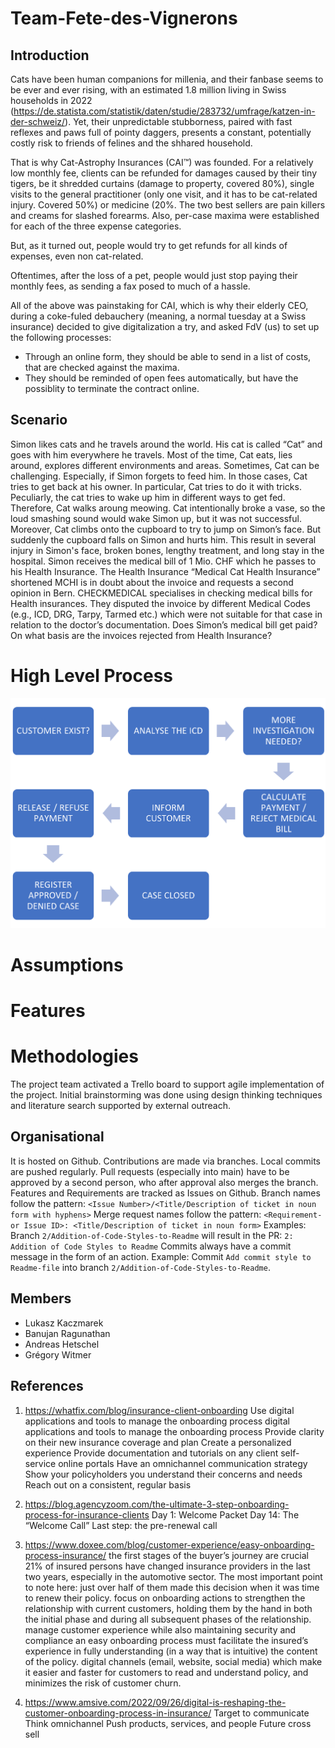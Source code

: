 # Team-Fete-des-Vignerons

## Introduction

Cats have been human companions for millenia, and their fanbase seems to be ever and ever rising, with an estimated 1.8 million living in Swiss households in 2022 (https://de.statista.com/statistik/daten/studie/283732/umfrage/katzen-in-der-schweiz/). Yet, their unpredictable stubborness, paired with fast reflexes and paws full of pointy daggers, presents a constant, potentially costly risk to friends of felines and the shhared household.

That is why Cat-Astrophy Insurances (CAI™) was founded. For a relatively low monthly fee, clients can be refunded for damages caused by their tiny tigers, be it shredded curtains (damage to property, covered 80%), single visits to the general practitioner (only one visit, and it has to be cat-related injury. Covered 50%) or medicine (20%. The two best sellers are pain killers and creams for slashed forearms. Also, per-case maxima were established for each of the three expense categories.

But, as it turned out, people would try to get refunds for all kinds of expenses, even non cat-related. 

Oftentimes, after the loss of a pet, people would just stop paying their monthly fees, as sending a fax posed to much of a hassle. 

All of the above was painstaking for CAI, which is why their elderly CEO, during a coke-fuled debauchery (meaning, a normal tuesday at a Swiss insurance) decided to give digitalization a try, and asked FdV (us) to set up the following processes:

 - Through an online form, they should be able to send in a list of costs, that are checked against the maxima.
 - They should be reminded of open fees automatically, but have the possiblity to terminate the contract online.


## Scenario

Simon likes cats and he travels around the world. His cat is called “Cat” and goes with him everywhere he travels. Most of the time, Cat eats, lies around, explores different environments and areas. Sometimes, Cat can be challenging. Especially, if Simon forgets to feed him. In those cases, Cat tries to get back at his owner. In particular, Cat tries to do it with tricks. Peculiarly, the cat tries to wake up him in different ways to get fed. Therefore, Cat walks aroung meowing. Cat intentionally broke a vase, so the loud smashing sound would wake Simon up, but it was not successful. Moreover, Cat climbs onto the cupboard to try to jump on Simon’s face. But suddenly the cupboard falls on Simon and hurts him. This result in several injury in Simon's face, broken bones, lengthy treatment, and long stay in the hospital. 
Simon receives the medical bill of 1 Mio. CHF which he passes to his Health Insurance. The Health Insurance “Medical Cat Health Insurance” shortened MCHI is in doubt about the invoice and requests a second opinion in Bern. CHECKMEDICAL specialises in checking medical bills for Health insurances. They disputed the invoice by different Medical Codes (e.g., ICD, DRG, Tarpy, Tarmed etc.) which were not suitable for that case in relation to the doctor’s documentation. 
Does Simon’s medical bill get paid? On what basis are the invoices rejected from Health Insurance? 

# High Level Process
<img width="726" alt="Screenshot 2022-11-07 at 20 37 15" src="https://github.com/DigiBP/Team-Fete-des-Vignerons/blob/2d82ac211068be3f187db763e93540a7dc2bd41d/Scenario_Flow_Chart.png">

# Assumptions

# Features

# Methodologies
The project team activated a Trello board to support agile implementation of the project. Initial brainstorming was done using design thinking techniques and literature search supported by external outreach.

## Organisational

It is hosted on Github. Contributions are made via branches. Local commits are pushed regularly. Pull requests (especially into main) have to be approved by a second person, who after approval also merges the branch.
Features and Requirements are tracked as Issues on Github.
Branch names follow the pattern: `<Issue Number>/<Title/Description of ticket in noun form with hyphens>`
Merge request names follow the pattern: `<Requirement- or Issue ID>: <Title/Description of ticket in noun form>`
Examples: Branch `2/Addition-of-Code-Styles-to-Readme` will result in the PR: `2: Addition of Code Styles to Readme`
Commits always have a commit message in the form of an action.
Example: Commit `Add commit style to Readme-file` into branch `2/Addition-of-Code-Styles-to-Readme`.

## Members
 - Lukasz Kaczmarek
 - Banujan Ragunathan
 - Andreas Hetschel
 - Grégory Witmer

## References
1. https://whatfix.com/blog/insurance-client-onboarding
Use digital applications and tools to manage the onboarding process digital applications and tools to manage the onboarding process
Provide clarity on their new insurance coverage and plan
Create a personalized experience
Provide documentation and tutorials on any client self-service online portals
Have an omnichannel communication strategy
Show your policyholders you understand their concerns and needs
Reach out on a consistent, regular basis

2. https://blog.agencyzoom.com/the-ultimate-3-step-onboarding-process-for-insurance-clients
Day 1: Welcome Packet
Day 14: The “Welcome Call”
Last step: the pre-renewal call

3. https://www.doxee.com/blog/customer-experience/easy-onboarding-process-insurance/
the first stages of the buyer’s journey are crucial
21% of insured persons have changed insurance providers in the last two years, especially in the automotive sector. The most important point to note here: just over half of them made this decision when it was time to renew their policy.
focus on onboarding actions to strengthen the relationship with current customers, holding them by the hand in both the initial phase and during all subsequent phases of the relationship.
manage customer experience while also maintaining security and compliance
an easy onboarding process must facilitate the insured’s experience in fully understanding (in a way that is intuitive) the content of the policy.
digital channels (email, website, social media) which make it easier and faster for customers to read and understand policy, and minimizes the risk of customer churn.

4. https://www.amsive.com/2022/09/26/digital-is-reshaping-the-customer-onboarding-process-in-insurance/
Target to communicate
Think omnichannel
Push products, services, and people
Future cross sell



